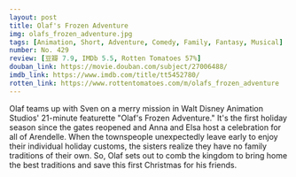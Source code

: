 ```yaml
---
layout: post 
title: Olaf's Frozen Adventure
img: olafs_frozen_adventure.jpg
tags: [Animation, Short, Adventure, Comedy, Family, Fantasy, Musical]
number: No. 429
review: [豆瓣 7.9, IMDb 5.5, Rotten Tomatoes 57%]
douban_link: https://movie.douban.com/subject/27006488/
imdb_link: https://www.imdb.com/title/tt5452780/
rotten_link: https://www.rottentomatoes.com/m/olafs_frozen_adventure
---
```


Olaf teams up with Sven on a merry mission in Walt Disney Animation Studios' 21-minute featurette "Olaf's Frozen Adventure." It's the first holiday season since the gates reopened and Anna and Elsa host a celebration for all of Arendelle. When the townspeople unexpectedly leave early to enjoy their individual holiday customs, the sisters realize they have no family traditions of their own. So, Olaf sets out to comb the kingdom to bring home the best traditions and save this first Christmas for his friends.